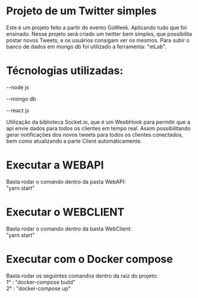 # Projeto de um Twitter simples 
Este é um projeto feito a partir do evento GoWeek. Aplicando tudo que foi ensinado.
Nesse projeto será criado um twitter bem simples, que possíbilita postar novos Tweets, e os usuários consigam ver os mesmos.
Para subir o banco de dados em mongo db foi utilizado a ferramenta: "mLab".

# Técnologias utilizadas:
--node js

--mongo db

--react js

Utilização da biblioteca Socket.io, que é um WeebHook para permitir que a api envie dados para todos os clientes em tempo real.
Assim possibilitando gerar notíficações dos novos tweets para todos os clientes conectados, bem como atualizando a parte Client automáticamente.


# Executar a WEBAPI
Basta rodar o comando dentro da pasta WebAPI:   
    "yarn start"

# Executar o WEBCLIENT
Basta rodar o comando dentro da basta WebClient:   
    "yarn start"

# Executar com o Docker compose
Basta rodar os seguintes comandos dentro da raiz do projeto:  
    1° : "docker-compose build"  
    2° : "docker-compose up"  